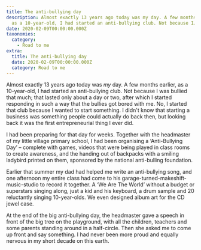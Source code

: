 ```yaml
---
title: The anti-bullying day
description: Almost exactly 13 years ago today was my day. A few months earlier,
  as a 10-year-old, I had started an anti-bullying club. Not because I…
date: 2020-02-09T00:00:00.000Z
taxonomies:
  category:
    - Road to me
extra:
  title: The anti-bullying day
  date: 2020-02-09T00:00:00.000Z
  category: Road to me
---
```


Almost exactly 13 years ago today was _my_ day. A few months earlier, as a 10-year-old, I had started an anti-bullying club. Not because I was bullied that much; that lasted only about a day or two, after which I started responding in such a way that the bullies got bored with me. No, I started that club because I wanted to start something. I didn't know that starting a business was something people could actually do back then, but looking back it was the first entrepreneurial thing I ever did.

I had been preparing for that day for weeks. Together with the headmaster of my little village primary school, I had been organising a ‘Anti-Bullying Day’ – complete with games, videos that were being played in class rooms to create awareness, and the handing out of backpacks with a smiling ladybird printed on them, sponsored by the national anti-bulling foundation.

Earlier that summer my dad had helped me write an anti-bullying song, and one afternoon my entire class had come to his garage-turned-makeshift-music-studio to record it together. A ‘We Are The World’ without a budget or superstars singing along, just a kid and his keyboard, a drum sample and 20 reluctantly singing 10-year-olds. We even designed album art for the CD jewel case.

At the end of the big anti-bullying day, the headmaster gave a speech in front of the big tree on the playground, with all the children, teachers and some parents standing around in a half-circle. Then she asked me to come up front and say something. I had never been more proud and equally nervous in my short decade on this earth.
